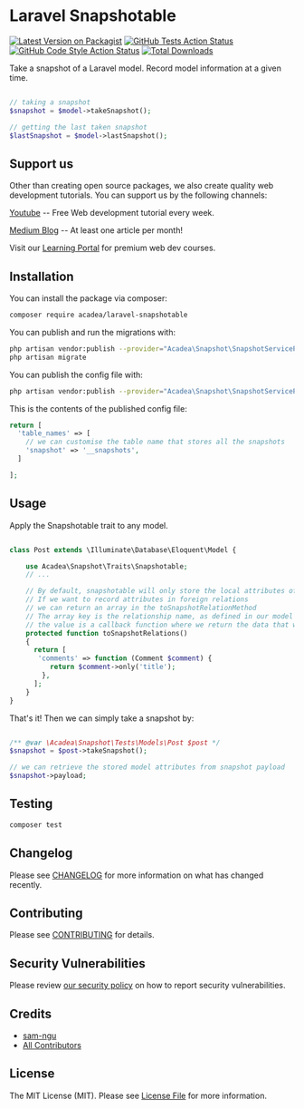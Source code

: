 # Laravel Snapshotable

[![Latest Version on Packagist](https://img.shields.io/packagist/v/acadea/laravel-snapshotable.svg?style=flat-square)](https://packagist.org/packages/acadea/laravel-snapshotable)
[![GitHub Tests Action Status](https://img.shields.io/github/workflow/status/acadea/laravel-snapshotable/run-tests?label=tests)](https://github.com/acadea/laravel-snapshotable/actions?query=workflow%3ATests+branch%3Amaster)
[![GitHub Code Style Action Status](https://img.shields.io/github/workflow/status/acadea/laravel-snapshotable/Check%20&%20fix%20styling?label=code%20style)](https://github.com/acadea/laravel-snapshotable/actions?query=workflow%3A"Check+%26+fix+styling"+branch%3Amaster)
[![Total Downloads](https://img.shields.io/packagist/dt/acadea/laravel-snapshotable.svg?style=flat-square)](https://packagist.org/packages/acadea/laravel-snapshotable)


Take a snapshot of a Laravel model. Record model information at a given time.

```php

// taking a snapshot
$snapshot = $model->takeSnapshot();

// getting the last taken snapshot
$lastSnapshot = $model->lastSnapshot();


```

## Support us

Other than creating open source packages, we also create quality web development tutorials. You can support us by the following channels:

[Youtube](https://www.youtube.com/channel/UCU5RsUGkVcPM9QvFHyKm1OQ) -- Free Web development tutorial every week.

[Medium Blog](https://sam-ngu.medium.com/) -- At least one article per month!

Visit our [Learning Portal](https://acadea.io/learn) for premium web dev courses.



## Installation

You can install the package via composer:

```bash
composer require acadea/laravel-snapshotable
```

You can publish and run the migrations with:

```bash
php artisan vendor:publish --provider="Acadea\Snapshot\SnapshotServiceProvider" --tag="laravel-snapshotable-migrations"
php artisan migrate
```

You can publish the config file with:
```bash
php artisan vendor:publish --provider="Acadea\Snapshot\SnapshotServiceProvider" --tag="laravel-snapshotable-config"
```

This is the contents of the published config file:

```php
return [
  'table_names' => [
    // we can customise the table name that stores all the snapshots
    'snapshot' => '__snapshots',
  ]

];
```

## Usage

Apply the Snapshotable trait to any model.

```php

class Post extends \Illuminate\Database\Eloquent\Model {

    use Acadea\Snapshot\Traits\Snapshotable;
    // ...

    // By default, snapshotable will only store the local attributes of the model
    // If we want to record attributes in foreign relations 
    // we can return an array in the toSnapshotRelationMethod
    // The array key is the relationship name, as defined in our model
    // the value is a callback function where we return the data that we want to store in the snapshot for the relation.
    protected function toSnapshotRelations()
    {
      return [
       'comments' => function (Comment $comment) {
          return $comment->only('title');
        },
      ];
    }
}

```

That's it! Then we can simply take a snapshot by:

```php

/** @var \Acadea\Snapshot\Tests\Models\Post $post */
$snapshot = $post->takeSnapshot();

// we can retrieve the stored model attributes from snapshot payload 
$snapshot->payload;


```


<!-- ### Create a Custom Snapshot Model

Feel free to extend the Snapshot base model if you need any further customisation. However, you will need to create new migration files.

```php

class TransactionSnapshot extends \Acadea\Snapshot\Models\Snapshot {
  // ...
}

``` 
-->


## Testing

```bash
composer test
```

## Changelog

Please see [CHANGELOG](CHANGELOG.md) for more information on what has changed recently.

## Contributing

Please see [CONTRIBUTING](.github/CONTRIBUTING.md) for details.

## Security Vulnerabilities

Please review [our security policy](../../security/policy) on how to report security vulnerabilities.

## Credits

- [sam-ngu](https://github.com/sam-ngu)
- [All Contributors](../../contributors)

## License

The MIT License (MIT). Please see [License File](LICENSE.md) for more information.
